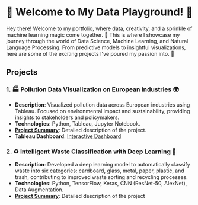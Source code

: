 # 👋 Welcome to My Data Playground! 🎉

Hey there! Welcome to my portfolio, where data, creativity, and a sprinkle of machine learning magic come together. 🌟 This is where I showcase my journey through the world of Data Science, Machine Learning, and Natural Language Processing. From predictive models to insightful visualizations, here are some of the exciting projects I've poured my passion into. 🚀

## Projects

### 1. 🏭 Pollution Data Visualization on European Industries 🌍
- **Description**: Visualized pollution data across European industries using Tableau. Focused on environmental impact and sustainability, providing insights to stakeholders and policymakers.
- **Technologies**: Python, Tableau, Jupyter Notebook.
- **[Project Summary](pollution_data_visualization/README.md)**: Detailed description of the project.
- **Tableau Dashboard**: [Interactive Dashboard](https://public.tableau.com/app/profile/freerik.g.tske/viz/PollutionDataonEuropeanIndustries_16729989409400/LandingPage)

### 2. ♻️ Intelligent Waste Classification with Deep Learning 🧠
- **Description**: Developed a deep learning model to automatically classify waste into six categories: cardboard, glass, metal, paper, plastic, and trash, contributing to improved waste sorting and recycling processes.
- **Technologies**: Python, TensorFlow, Keras, CNN (ResNet-50, AlexNet), Data Augmentation.
- **[Project Summary](intelligent_waste_classification/README.md)**: Detailed description of the project
